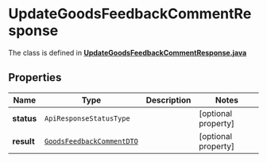 

# UpdateGoodsFeedbackCommentResponse

The class is defined in **[UpdateGoodsFeedbackCommentResponse.java](../../src/main/java/org/openapitools/model/UpdateGoodsFeedbackCommentResponse.java)**

## Properties

Name | Type | Description | Notes
------------ | ------------- | ------------- | -------------
**status** | `ApiResponseStatusType` |  |  [optional property]
**result** | [`GoodsFeedbackCommentDTO`](GoodsFeedbackCommentDTO.md) |  |  [optional property]




